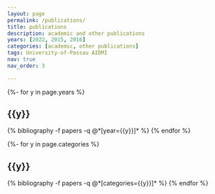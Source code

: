 ```yaml
---
layout: page
permalink: /publications/
title: publications
description: academic and other publications
years: [2022, 2015, 2016]
categories: [academic, other publications]
tags: University-of-Passau AIDMI
nav: true
nav_order: 3

---
```

<!-- _pages/publications.md -->

<div class="publications">

{%- for y in page.years %}
  <h2 class="year">{{y}}</h2>
  {% bibliography -f papers -q @*[year={{y}}]* %}
{% endfor %}

</div>

<div class="publications">

{%- for y in page.categories %}
  <h2 class="categories">{{y}}</h2>
  {% bibliography -f papers -q @*[categories={{y}}]* %}
{% endfor %}

</div>